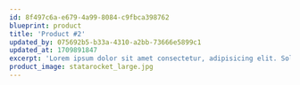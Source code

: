 ```yaml
---
id: 8f497c6a-e679-4a99-8084-c9fbca398762
blueprint: product
title: 'Product #2'
updated_by: 075692b5-b33a-4310-a2bb-73666e5899c1
updated_at: 1709891847
excerpt: 'Lorem ipsum dolor sit amet consectetur, adipisicing elit. Soluta non cupiditate maxime doloremque iste dolores cumque nobis autem voluptas tenetur.'
product_image: statarocket_large.jpg
---
```

